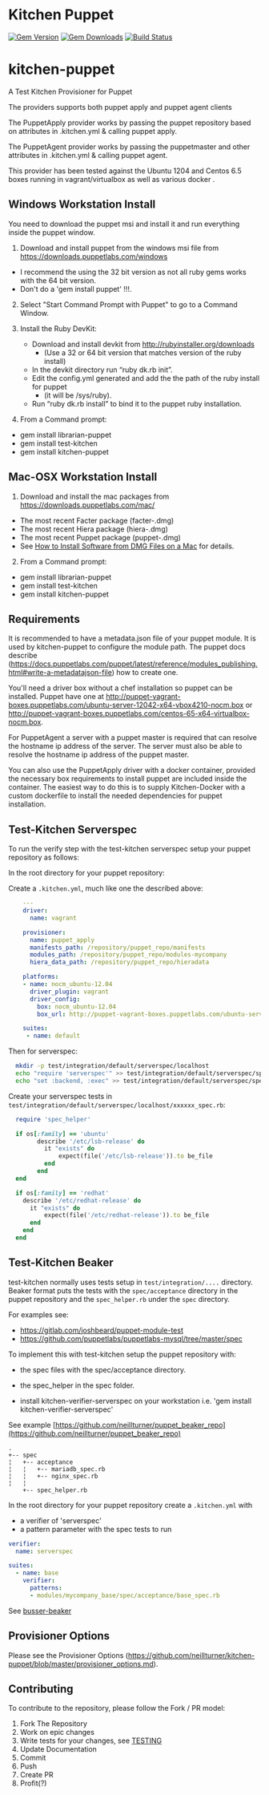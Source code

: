 # Kitchen Puppet

[![Gem Version](https://badge.fury.io/rb/kitchen-puppet.svg)](http://badge.fury.io/rb/kitchen-puppet)
[![Gem Downloads](http://ruby-gem-downloads-badge.herokuapp.com/kitchen-puppet?type=total&color=brightgreen)](https://rubygems.org/gems/kitchen-puppet)
[![Build Status](https://travis-ci.org/neillturner/kitchen-puppet.png)](https://travis-ci.org/neillturner/kitchen-puppet)

# kitchen-puppet
A Test Kitchen Provisioner for Puppet

The providers supports both puppet apply and puppet agent clients

The PuppetApply provider works by passing the puppet repository based on attributes in .kitchen.yml & calling puppet apply.

The PuppetAgent provider works by passing the puppetmaster and other attributes in .kitchen.yml & calling puppet agent.


This provider has been tested against the Ubuntu 1204 and Centos 6.5 boxes running in vagrant/virtualbox as well as various docker .

## Windows Workstation Install
You need to download the puppet msi and install it and run everything inside the puppet window.

1. Download and install puppet from the windows msi file from https://downloads.puppetlabs.com/windows
  * I recommend the using the 32 bit version as not all ruby gems works with the 64 bit version.
  * Don't do a 'gem install puppet' !!!.

2. Select "Start Command Prompt with Puppet" to go to a Command Window.

3. Install the Ruby DevKit:
   * Download and install devkit from http://rubyinstaller.org/downloads
     * (Use a 32 or 64 bit version that matches version of the ruby install)
   * In the devkit directory run “ruby dk.rb init”.
   * Edit the config.yml generated and add the the path of the ruby install for puppet
     * (it will be <install dir of puppet>/sys/ruby).
   * Run “ruby dk.rb install” to bind it to the puppet ruby installation.

4. From a Command prompt:
  * gem install librarian-puppet
  * gem install test-kitchen
  * gem install kitchen-puppet

## Mac-OSX Workstation Install

1. Download and install the mac packages from https://downloads.puppetlabs.com/mac/
  * The most recent Facter package (facter-<VERSION>.dmg)
  * The most recent Hiera package (hiera-<VERSION>.dmg)
  * The most recent Puppet package (puppet-<VERSION>.dmg)
  * See [How to Install Software from DMG Files on a Mac](http://www.ofzenandcomputing.com/how-to-install-dmg-files-mac/) for details.

2. From a Command prompt:
  * gem install librarian-puppet
  * gem install test-kitchen
  * gem install kitchen-puppet

## Requirements
It is recommended to have a metadata.json file of your puppet module. It is used by kitchen-puppet to configure the module path.
The puppet docs describe (https://docs.puppetlabs.com/puppet/latest/reference/modules_publishing.html#write-a-metadatajson-file) how to create one.

You'll need a driver box without a chef installation so puppet can be installed. Puppet have one at http://puppet-vagrant-boxes.puppetlabs.com/ubuntu-server-12042-x64-vbox4210-nocm.box or http://puppet-vagrant-boxes.puppetlabs.com/centos-65-x64-virtualbox-nocm.box.

For PuppetAgent a server with a puppet master is required that can resolve the hostname ip address of the server. The server must also be able to resolve the hostname ip address of the puppet master.

You can also use the PuppetApply driver with a docker container, provided the necessary box requirements to install puppet are included inside the container. The easiest way to do this is to supply Kitchen-Docker with a custom dockerfile to install the needed dependencies for puppet installation.

## Test-Kitchen Serverspec

To run the verify step with the test-kitchen serverspec setup your puppet repository as follows:

In the root directory for your puppet repository:

Create a `.kitchen.yml`, much like one the described above:

```yaml
    ---
    driver:
      name: vagrant

    provisioner:
      name: puppet_apply
      manifests_path: /repository/puppet_repo/manifests
      modules_path: /repository/puppet_repo/modules-mycompany
      hiera_data_path: /repository/puppet_repo/hieradata

    platforms:
    - name: nocm_ubuntu-12.04
      driver_plugin: vagrant
      driver_config:
        box: nocm_ubuntu-12.04
        box_url: http://puppet-vagrant-boxes.puppetlabs.com/ubuntu-server-12042-x64-vbox4210-nocm.box

    suites:
     - name: default
```

Then for serverspec:

```bash
  mkdir -p test/integration/default/serverspec/localhost
  echo "require 'serverspec'" >> test/integration/default/serverspec/spec_helper.rb
  echo "set :backend, :exec" >> test/integration/default/serverspec/spec_helper.rb
```

Create your serverspec tests in `test/integration/default/serverspec/localhost/xxxxxx_spec.rb`:

```ruby
  require 'spec_helper'

  if os[:family] == 'ubuntu'
        describe '/etc/lsb-release' do
          it "exists" do
              expect(file('/etc/lsb-release')).to be_file
          end
        end
  end

  if os[:family] == 'redhat'
    describe '/etc/redhat-release' do
      it "exists" do
          expect(file('/etc/redhat-release')).to be_file
      end
    end
  end
```

## Test-Kitchen Beaker

test-kitchen normally uses tests setup in `test/integration/....` directory. Beaker format puts the tests with the
`spec/acceptance` directory in the puppet repository and the `spec_helper.rb` under the `spec` directory.

For examples see:
* https://gitlab.com/joshbeard/puppet-module-test
* https://github.com/puppetlabs/puppetlabs-mysql/tree/master/spec

To implement this with test-kitchen setup the puppet repository with:

* the spec files with the spec/acceptance directory.

* the spec_helper in the spec folder.

* install kitchen-verifier-serverspec on your workstation i.e. 'gem install kitchen-verifier-serverspec' 


See example [https://github.com/neillturner/puppet_beaker_repo](https://github.com/neillturner/puppet_beaker_repo)

```
.
+-- spec
¦   +-- acceptance
¦   ¦   +-- mariadb_spec.rb
¦   ¦   +-- nginx_spec.rb
¦   ¦
    +-- spec_helper.rb

```

In the root directory for your puppet repository create a `.kitchen.yml` with

* a verifier of 'serverspec'
* a pattern parameter with the spec tests to run

```yaml
verifier:
  name: serverspec

suites:
  - name: base
    verifier:
      patterns:
      - modules/mycompany_base/spec/acceptance/base_spec.rb
```

See [busser-beaker](https://github.com/neillturner/kitchen-verifier-serverspec)


## Provisioner Options
Please see the Provisioner Options (https://github.com/neillturner/kitchen-puppet/blob/master/provisioner_options.md).

## Contributing
To contribute to the repository, please follow the Fork / PR model:

1. Fork The Repository
2. Work on epic changes
3. Write tests for your changes, see [TESTING](TESTING.md)
4. Update Documentation
5. Commit
6. Push
7. Create PR
8. Profit(?)
